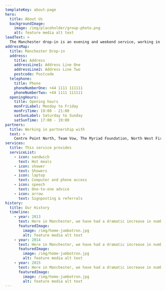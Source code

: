 ```yaml
---
templateKey: about-page
hero:
  title: About Us
  backgroundImage:
    image: /img/placeholder/group-photo.png
    alt: feature media alt text
leadText: >
  The Manchester drop-in is an evening and weekend service, working in partnership with Centre Point, this service is supported by a grant from Manchester City Council.
addressMap:
  title: Manchester Drop-in
  address:
    title: Address
    addressLine1: Address Line One
    addressLine2: Address Line Two
    postcode: Postcode
  telephone:
    title: Phone
    phoneNumberOne: +44 1111 111111
    phoneNumberTwo: +44 1111 111111
  openingHours:
    title: Opening hours
    monFriLabel: Monday to Friday
    monFriTime: 19:00 - 21:00
    satSunLabel: Saturday to Sunday
    satSunTime: 17:00 - 19:00
partners:
  title: Working in partnership with
  text: >
    Centre Point North, Team Vow, The Myriad Foundation, North West First Aid, Not Just Soup…and all of our amazing staff and volunteers.
services:
  title: This service provides
  serviceList:
    - icon: sandwich
      text: Hot meals
    - icon: shower
      text: Showers
    - icon: laptop
      text: Computer and phone access
    - icon: speech
      text: One-to-one advice
    - icon: arrow
      text: Signposting & referrals
history:
  title: Our History
  timeline:
    - year: 2013
      text: Here in Manchester, we have had a dramatic increase in numbers, the likes that have never been seen before and it is increasing every day.Here in Manchester, we have had a dramatic increase in numbers, the likes that have never been seen before and it is increasing every day.
      featuredImage:
        image: /img/home-jumbotron.jpg
        alt: feature media alt text
    - year: 2014
      text: Here in Manchester, we have had a dramatic increase in numbers, the likes that have never been seen before and it is increasing every day.Here in Manchester, we have had a dramatic increase in numbers, the likes that have never been seen before and it is increasing every day.
      featuredImage:
        image: /img/home-jumbotron.jpg
        alt: feature media alt text
    - year: 2015
      text: Here in Manchester, we have had a dramatic increase in numbers, the likes that have never been seen before and it is increasing every day.Here in Manchester, we have had a dramatic increase in numbers, the likes that have never been seen before and it is increasing every day.
      featuredImage:
        image: /img/home-jumbotron.jpg
        alt: feature media alt text
---
```

